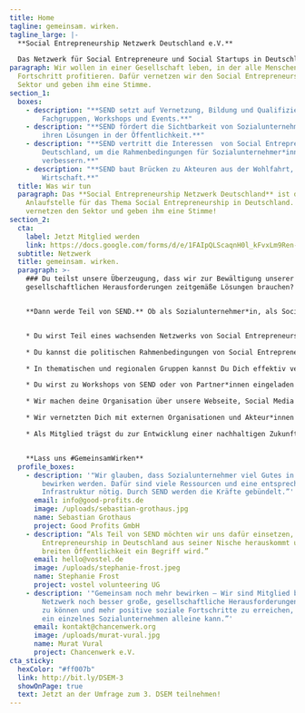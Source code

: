 ```yaml
---
title: Home
tagline: gemeinsam. wirken.
tagline_large: |-
  **Social Entrepreneurship Netzwerk Deutschland e.V.**

  Das Netzwerk für Social Entrepreneure und Social Startups in Deutschland.
paragraph: Wir wollen in einer Gesellschaft leben, in der alle Menschen vom
  Fortschritt profitieren. Dafür vernetzen wir den Social Entrepreneurship
  Sektor und geben ihm eine Stimme.
section_1:
  boxes:
    - description: "**SEND setzt auf Vernetzung, Bildung und Qualifizierung über
        Fachgruppen, Workshops und Events.**"
    - description: "**SEND fördert die Sichtbarkeit von Sozialunternehmer*innen und
        ihren Lösungen in der Öffentlichkeit.**"
    - description: "**SEND vertritt die Interessen  von Social Entrepreneurship in
        Deutschland, um die Rahmenbedingungen für Sozialunternehmer*innen zu
        verbessern.**"
    - description: "**SEND baut Brücken zu Akteuren aus der Wohlfahrt, Politik und
        Wirtschaft.**"
  title: Was wir tun
  paragraph: Das **Social Entrepreneurship Netzwerk Deutschland** ist die
    Anlaufstelle für das Thema Social Entrepreneurship in Deutschland. Wir
    vernetzen den Sektor und geben ihm eine Stimme!
section_2:
  cta:
    label: Jetzt Mitglied werden
    link: https://docs.google.com/forms/d/e/1FAIpQLScaqnH0l_kFvxLm9Ren-YlvyocbpNm4w46565noI9xQPkLodQ/viewform
  subtitle: Netzwerk
  title: gemeinsam. wirken.
  paragraph: >-
    ### Du teilst unsere Überzeugung, dass wir zur Bewältigung unserer
    gesellschaftlichen Herausforderungen zeitgemäße Lösungen brauchen?


    **Dann werde Teil von SEND.** Ob als Sozialunternehmer*in, als Social Startup oder als Fördermitglied:


    * Du wirst Teil eines wachsenden Netzwerks von Social Entrepreneurs in Deutschland

    * Du kannst die politischen Rahmenbedingungen von Social Entrepreneurship in Deutschland aktiv mitgestalten

    * In thematischen und regionalen Gruppen kannst Du Dich effektiv vernetzen und eigene Ideen realisieren

    * Du wirst zu Workshops von SEND oder von Partner*innen eingeladen

    * Wir machen deine Organisation über unsere Webseite, Social Media und Auftritte auf Veranstaltungen sichtbar

    * Wir vernetzten Dich mit externen Organisationen und Akteur*innen aus der Politik und Gesellschaft

    * Als Mitglied trägst du zur Entwicklung einer nachhaltigen Zukunft bei


    **Lass uns #GemeinsamWirken**
  profile_boxes:
    - description: '"Wir glauben, dass Sozialunternehmer viel Gutes in der Welt
        bewirken werden. Dafür sind viele Ressourcen und eine entsprechende
        Infrastruktur nötig. Durch SEND werden die Kräfte gebündelt.”'
      email: info@good-profits.de
      image: /uploads/sebastian-grothaus.jpg
      name: Sebastian Grothaus
      project: Good Profits GmbH
    - description: “Als Teil von SEND möchten wir uns dafür einsetzen, dass Social
        Entrepreneurship in Deutschland aus seiner Nische herauskommt und einer
        breiten Öffentlichkeit ein Begriff wird.”
      email: hello@vostel.de
      image: /uploads/stephanie-frost.jpeg
      name: Stephanie Frost
      project: vostel volunteering UG
    - description: '"Gemeinsam noch mehr bewirken – Wir sind Mitglied bei SEND, um im
        Netzwerk noch besser große, gesellschaftliche Herausforderungen angehen
        zu können und mehr positive soziale Fortschritte zu erreichen, als es
        ein einzelnes Sozialunternehmen alleine kann.”'
      email: kontakt@chancenwerk.org
      image: /uploads/murat-vural.jpg
      name: Murat Vural
      project: Chancenwerk e.V.
cta_sticky:
  hexColor: "#ff007b"
  link: http://bit.ly/DSEM-3
  showOnPage: true
  text: Jetzt an der Umfrage zum 3. DSEM teilnehmen!
---
```

